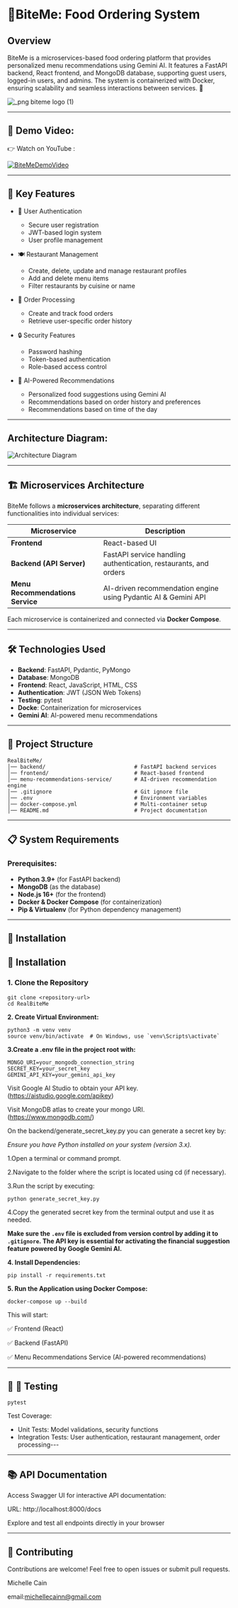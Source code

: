 # 🍔BiteMe: Food Ordering System
## Overview

BiteMe is a microservices-based food ordering platform that provides personalized menu recommendations using Gemini AI. It features a FastAPI backend, React frontend, and MongoDB database, supporting guest users, logged-in users, and admins. The system is containerized with Docker, ensuring scalability and seamless interactions between services. 🚀

![_png biteme logo (1)](https://github.com/user-attachments/assets/f7eed7ed-b51a-4a71-8b0e-5cec53db5d64)


---
## 🎥 Demo Video:

👉 Watch on YouTube :

[![BiteMeDemoVideo](video.png)](https://youtu.be/MCjcXWOxsag)


---

## 🌟 Key Features

- 🔐 User Authentication
  - Secure user registration
  - JWT-based login system
  - User profile management

- 🍽️ Restaurant Management
  - Create, delete, update and manage restaurant profiles
  - Add and delete menu items
  - Filter restaurants by cuisine or name

- 🛒 Order Processing
  - Create and track food orders
  - Retrieve user-specific order history

- 🔒 Security Features
  - Password hashing
  - Token-based authentication
  - Role-based access control
    
- 🧠 AI-Powered Recommendations
  - Personalized food suggestions using Gemini AI
  - Recommendations based on order history and preferences
  - Recommendations based on time of the day

---
## Architecture Diagram:
![Architecture Diagram](https://github.com/user-attachments/assets/67ad1f0f-819a-4b61-b08d-9af41ec1990e)

---

## 🏗️ Microservices Architecture

BiteMe follows a **microservices architecture**, separating different functionalities into individual services:

| Microservice                 | Description |
|------------------------------|-------------|
| **Frontend**                 | React-based UI |
| **Backend (API Server)**     | FastAPI service handling authentication, restaurants, and orders |
| **Menu Recommendations Service** | AI-driven recommendation engine using Pydantic AI & Gemini API |

Each microservice is containerized and connected via **Docker Compose**.

---

## 🛠️ Technologies Used

- **Backend**: FastAPI, Pydantic, PyMongo
- **Database**: MongoDB
- **Frontend**: React, JavaScript, HTML, CSS
- **Authentication**: JWT (JSON Web Tokens)
- **Testing**: pytest
- **Docke**: Containerization for microservices
- **Gemini AI**: AI-powered menu recommendations

---

## 📂 Project Structure

```plaintext
RealBiteMe/
│── backend/                            # FastAPI backend services
│── frontend/                           # React-based frontend 
│── menu-recommendations-service/       # AI-driven recommendation engine
│── .gitignore                          # Git ignore file
│── .env                                # Environment variables
│── docker-compose.yml                  # Multi-container setup
│── README.md                           # Project documentation

```

---
## 📋 System Requirements

### Prerequisites:
- **Python 3.9+** (for FastAPI backend)
- **MongoDB** (as the database)
- **Node.js 16+** (for the frontend)
- **Docker & Docker Compose** (for containerization)
- **Pip & Virtualenv** (for Python dependency management)
  
---

## **👄 Installation**
## 🔧 Installation

### 1. Clone the Repository
```
git clone <repository-url>
cd RealBiteMe
```

**2. Create Virtual Environment:**
```
python3 -m venv venv
source venv/bin/activate  # On Windows, use `venv\Scripts\activate`
 ```
**3.Create a .env file in the project root with:**
 ```
MONGO_URI=your_mongodb_connection_string
SECRET_KEY=your_secret_key
GEMINI_API_KEY=your_gemini_api_key
 ```

Visit Google AI Studio to obtain your API key. (https://aistudio.google.com/apikey)

Visit MongoDB atlas to create your mongo URI. (https://www.mongodb.com/)

On the backend/generate_secret_key.py you can generate a secret key by:

*Ensure you have Python installed on your system (version 3.x).*

1.Open a terminal or command prompt.

2.Navigate to the folder where the script is located using cd (if necessary).

3.Run the script by executing:
```
python generate_secret_key.py
```
4.Copy the generated secret key from the terminal output and use it as needed.

**Make sure the `.env` file is excluded from version control by adding it to `.gitignore`. The API key is essential for activating the financial suggestion feature powered by Google Gemini AI.**

**4. Install Dependencies:**
   ```
pip install -r requirements.txt
 ```


**5. Run the Application using Docker Compose:**
```
docker-compose up --build
```
This will start: 

✅ Frontend (React)

✅ Backend (FastAPI)

✅ Menu Recommendations Service (AI-powered recommendations)

---

## **🧬 🧪 Testing**

```
pytest
```
Test Coverage:

- Unit Tests: Model validations, security functions
- Integration Tests: User authentication, restaurant management, order processing---


---
## 📚 API Documentation

Access Swagger UI for interactive API documentation:

URL: http://localhost:8000/docs

Explore and test all endpoints directly in your browser


---

## 🙌 Contributing

Contributions are welcome! Feel free to open issues or submit pull requests.

Michelle Cain

email:michellecainn@gmail.com

